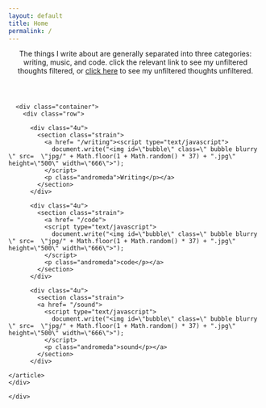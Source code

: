 ```yaml
---
layout: default
title: Home
permalink: /
---
```


<html>
<style>
  img {

  }

<!--
  section,
  article {
    margin-bottom: 3em;
  }
  section >: last-child, article >: last-child {
    margin-bottom: 0;
  }
  section: last-child, article: last-child {
    margin-bottom: 0;
  } -->
  .container {
    margin-left: auto;
    margin-right: auto;
  }
  .row {
    border-bottom: solid 1px transparent;
  }
  .row > * {
    float: left;
  }
  .row: after, .row: before {
    content: '';
    display: block;
    clear: both;
    height: 0;
  }
  .row.uniform > * >: first-child {
    margin-top: 0;
  }
  .row.uniform > * >: last-child {
    margin-bottom: 0;
  }
  /* Gutters */
  /* Normal */
  .row > * {
    /* padding: (gutters.horizontal) 0 0 (gutters.vertical) */
    padding: 40px 0 0 40px;
  }
  .row {
    /* margin: -(gutters.horizontal) 0 -1px -(gutters.vertical) */
    margin: -40px 0 -1px -40px;
  }
  .andromeda {
    text-align: center;
    text-transform: uppercase;
    font-family: serif;
    font-size: 24pt;
    font-weight: 200;
    letter-spacing: 0.075em;
    line-height: 1.05em;
    color: linen;
    position: absolute;
    margin: 0;
    top: 50%;
    left: 50%;
    /* 3 */
    transform: translate(-50%, -50%);
    width: 75%;
    z-index: 1;
  }
  .strain {
    position: relative;
    width: 200px;
    border-radius: 200px;
    margin: 0 auto;
    overflow: hidden;
    position: relative;
    height: 200px;
  }
  .blurry {
    -moz-filter: grayscale(0.8) brightness(0.6) contrast(150%) blur(30px);
    -webkit-filter: grayscale(0.8) brightness(0.6) contrast(150%) blur(30px);
    filter: grayscale(0.8) brightness(0.6) contrast(150%) blur(30px);
  }
  .bubble {
    -moz-animation-name: fadeIn;
    -moz-animation-iteration-count: 1;
    /*-moz-animation-timing-function: ease-in;*/
    -moz-animation-duration: 1.5s;
    -webkit-animation-name: fadeIn;
    -webkit-animation-iteration-count: 1;
    /*-webkit-animation-timing-function: ease-in;*/
    -webkit-animation-duration: 1.5s;
    animation-name: fadeIn;
    animation-iteration-count: 1;
    /*animation-timing-function: ease-in;*/
    animation-duration: 1.5s;
  }
  @-moz-keyframes fadeIn {
    from {
      -moz-filter: grayscale(0) brightness(1.3) contrast(20%) blur(1px);
    }
    to {
      -moz-filter: grayscale(0.8) brightness(0.3) contrast(150%) blur(30px);
    }
  }
  @-webkit-keyframes fadeIn {
    from {
      -webkit-filter: grayscale(0) brightness(1.3) contrast(30%) blur(2px);
    }
    to {
      -webkit-filter: grayscale(0.8) brightness(0.6) contrast(150%) blur(30px);
    }
  }
  @keyframes fadeIn {
    0% {
      filter: grayscale(0) brightness(1.3) contrast(30%) blur(2px);
    }
    100% {
      filter: grayscale(0.8) brightness(0.6) contrast(150%) blur(30px);
    }
  }
</style>

  <div class="wrapper style2">
    <article id="nav1">
      <header>
        The things I write about are generally separated into three categories: writing, music, and code.
        click the relevant link to see my unfiltered thoughts filtered, or <a href= "/posts">click here</a> to see my unfiltered thoughts unfiltered.
        <p></p>
      </header>

      <div class="container">
        <div class="row">

          <div class="4u">
            <section class="strain">
              <a href= "/writing"><script type="text/javascript">
                document.write("<img id=\"bubble\" class=\" bubble blurry \" src=  \"jpg/" + Math.floor(1 + Math.random() * 37) + ".jpg\" height=\"500\" width=\"666\">");
              </script>
              <p class="andromeda">Writing</p></a>
            </section>
          </div>

          <div class="4u">
            <section class="strain">
              <a href= "/code">
              <script type="text/javascript">
                document.write("<img id=\"bubble\" class=\" bubble blurry \" src=  \"jpg/" + Math.floor(1 + Math.random() * 37) + ".jpg\" height=\"500\" width=\"666\">");
              </script>
              <p class="andromeda">code</p></a>
            </section>
          </div>

          <div class="4u">
            <section class="strain">
            <a href= "/sound">
              <script type="text/javascript">
                document.write("<img id=\"bubble\" class=\" bubble blurry \" src=  \"jpg/" + Math.floor(1 + Math.random() * 37) + ".jpg\" height=\"500\" width=\"666\">");
              </script>
              <p class="andromeda">sound</p></a>
            </section>
          </div>

    </article>
    </div>

    </div>

</body>

</html>
